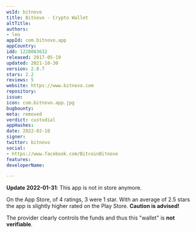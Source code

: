 ```yaml
---
wsId: bitnovo
title: Bitnovo - Crypto Wallet
altTitle: 
authors:
- leo
appId: com.bitnovo.app
appCountry: 
idd: 1220883632
released: 2017-05-19
updated: 2021-10-30
version: 2.8.7
stars: 2.2
reviews: 5
website: https://www.bitnovo.com
repository: 
issue: 
icon: com.bitnovo.app.jpg
bugbounty: 
meta: removed
verdict: custodial
appHashes: 
date: 2022-02-10
signer: 
twitter: bitnovo
social:
- https://www.facebook.com/BitcoinBitnovo
features: 
developerName: 

---
```


**Update 2022-01-31**: This app is not in store anymore.

On the App Store, of 4 ratings, 3 were 1 star. With an average of 2.5 stars the
app is slightly higher rated on the Play Store. **Caution is advised!**

The provider clearly controls the funds and thus this "wallet" is **not
verifiable**.
